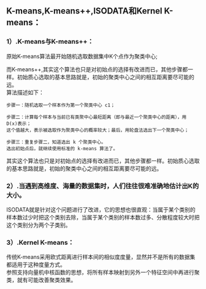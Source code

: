 ## K-means,K-means++,ISODATA和Kernel K-means：   
### 1）.K-means与K-means++：  
原始K-means算法最开始随机选取数据集中K个点作为聚类中心;  


而K-means++,其实这个算法也只是对初始点的选择有改进而已，其他步骤都一样。初始质心选取的基本思路就是，初始的聚类中心之间的相互距离要尽可能的远。   
算法描述如下：  
```
步骤一：随机选取一个样本作为第一个聚类中心 c1；

步骤二：计算每个样本与当前已有类聚中心最短距离（即与最近一个聚类中心的距离），用 D(x)表示；
这个值越大，表示被选取作为聚类中心的概率较大；最后，用轮盘法选出下一个聚类中心；

步骤三：重复步骤二，知道选出 k 个聚类中心。
选出初始点后，就继续使用标准的 k-means 算法了。
```
其实这个算法也只是对初始点的选择有改进而已，其他步骤都一样。初始质心选取的基本思路就是，初始的聚类中心之间的相互距离要尽可能的远。

### 2）.当遇到高维度、海量的数据集时，人们往往很难准确地估计出K的大小。  
ISODATA就是针对这个问题进行了改进，它的思想也很直观：当属于某个类别的样本数过少时把这个类别去除，当属于某个类别的样本数过多、分散程度较大时把这个类别分为两个子类别。 

### 3）.Kernel K-means：  
传统K-means采用欧式距离进行样本间的相似度度量，显然并不是所有的数据集都适用于这种度量方式。  
参照支持向量机中核函数的思想，将所有样本映射到另外一个特征空间中再进行聚类，就有可能改善聚类效果。 
